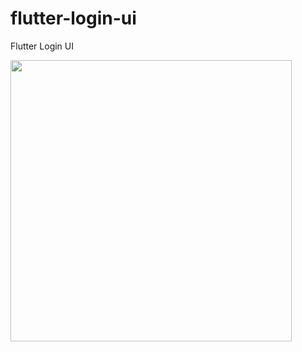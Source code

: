 # flutter-login-ui
Flutter Login UI 

<img src="https://user-images.githubusercontent.com/63910744/125831669-d753d16b-6ce7-4520-8e71-1a74655bfed5.gif" width="450" height="450"/>
